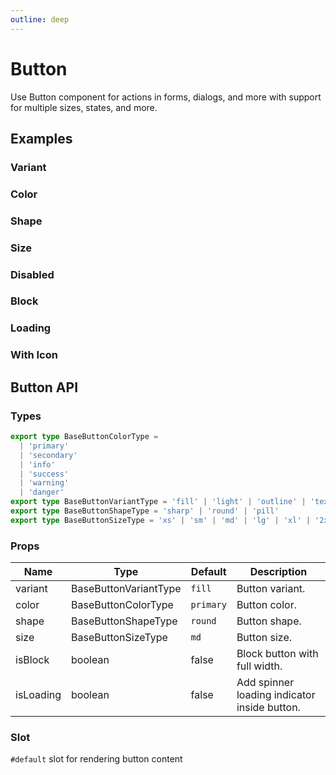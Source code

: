 ```yaml
---
outline: deep
---
```


<script setup lang="ts">
import ButtonBlock from './demo/button/button-block.vue'
import ButtonColor from './demo/button/button-color.vue'
import ButtonColorOutline from './demo/button/button-color-outline.vue'
import ButtonColorLight from './demo/button/button-color-light.vue'
import ButtonColorText from './demo/button/button-color-text.vue'
import ButtonDisabled from './demo/button/button-disabled.vue'
import ButtonIcon from './demo/button/button-icon.vue'
import ButtonLoading from './demo/button/button-loading.vue'
import ButtonShape from './demo/button/button-shape.vue'
import ButtonSize from './demo/button/button-size.vue'
import ButtonVariant from './demo/button/button-variant.vue'
</script>

# Button

Use Button component for actions in forms, dialogs, and more with support for multiple sizes, states, and more.

## Examples

### Variant

<!--@include: ./demo/button/button-variant.md-->

### Color

<!--@include: ./demo/button/button-color.md-->

### Shape

<!--@include: ./demo/button/button-shape.md-->

### Size

<!--@include: ./demo/button/button-size.md-->

### Disabled

<!--@include: ./demo/button/button-disabled.md-->

### Block

<!--@include: ./demo/button/button-block.md-->

### Loading

<!--@include: ./demo/button/button-loading.md-->

### With Icon

<!--@include: ./demo/button/button-icon.md-->

## Button API

### Types

```ts
export type BaseButtonColorType =
  | 'primary'
  | 'secondary'
  | 'info'
  | 'success'
  | 'warning'
  | 'danger'
export type BaseButtonVariantType = 'fill' | 'light' | 'outline' | 'text'
export type BaseButtonShapeType = 'sharp' | 'round' | 'pill'
export type BaseButtonSizeType = 'xs' | 'sm' | 'md' | 'lg' | 'xl' | '2xl'
```

### Props

| Name      | Type                  | Default   | Description                                  |
| --------- | --------------------- | --------- | -------------------------------------------- |
| variant   | BaseButtonVariantType | `fill`    | Button variant.                              |
| color     | BaseButtonColorType   | `primary` | Button color.                                |
| shape     | BaseButtonShapeType   | `round`   | Button shape.                                |
| size      | BaseButtonSizeType    | `md`      | Button size.                                 |
| isBlock   | boolean               | false     | Block button with full width.                |
| isLoading | boolean               | false     | Add spinner loading indicator inside button. |

### Slot

`#default` slot for rendering button content

